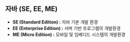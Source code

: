 ## 자바 (SE, EE, ME)

- **SE (Standard Edition) :** 자바 기본 개발 환경
- **EE (Enterprise Edition) :** 서버 기반 프로그램의 개발환경
- **ME (Micro Edition) :** 모바일 및 임베디드 시스템의 개발환경
